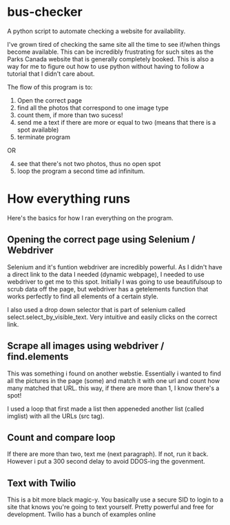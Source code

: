# bus-checker

A python script to automate checking a website for availability.

I've grown tired of checking the same site all the time to see if/when things become available. This can be incredibly frustrating for such sites as the Parks Canada website that is generally completely booked. This is also a way for me to figure out how to use python without having to follow a tutorial that I didn't care about. 

The flow of this program is to:
  1. Open the correct page
  2. find all the photos that correspond to one image type 
  3. count them, if more than two sucess! 
  4. send me a text if there are more or equal to two (means that there is a spot available)
  5. terminate program

OR
  
  4. see that there's not two photos, thus no open spot
  5. loop the program a second time ad infinitum.
  
# How everything runs
  
Here's the basics for how I ran everything on the program. 
  
## Opening the correct page using Selenium / Webdriver
  
Selenium and it's funtion webdriver are incredibly powerful. As I didn't have a direct link to the data I needed (dynamic webpage), I needed to use webdriver to get me to this spot. Initially I was going to use beautifulsoup to scrub data off the page, but webdriver has a getelements function that works perfectly to find all elements of a certain style. 

I also used a drop down selector that is part of selenium called select.select_by_visible_text. Very intuitive and easily clicks on the correct link.

## Scrape all images using webdriver / find.elements

This was something i found on another webstie. Essentially i wanted to find all the pictures in the page (some) and match it with one url and count how many matched that URL. this way, if there are more than 1, I know there's a spot! 

I used a loop that first made a list then appeneded another list (called imglist) with all the URLs (src tag). 

## Count and compare loop

If there are more than two, text me (next paragraph). If not, run it back. However i put a 300 second delay to avoid DDOS-ing the govenment. 

## Text with Twilio

This is a bit more black magic-y. You basically use a secure SID to login to a site that knows you're going to text yourself. Pretty powerful and free for development. Twilio has a bunch of examples online
  
  
